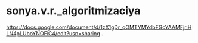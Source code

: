 # sonya.v.r._algoritmizaciya
https://docs.google.com/document/d/1zX1gDr_oOMTYMYdbFGcYAAMFjriHLN4pLUboYNOFiC4/edit?usp=sharing
.
